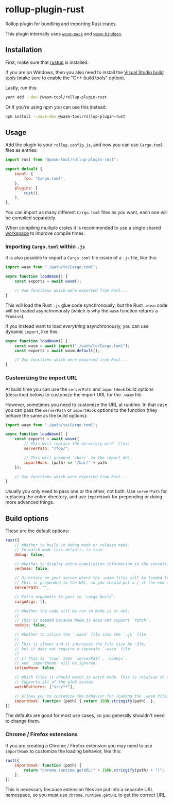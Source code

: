 # rollup-plugin-rust

Rollup plugin for bundling and importing Rust crates.

This plugin internally uses [`wasm-pack`](https://rustwasm.github.io/wasm-pack/) and [`wasm-bindgen`](https://rustwasm.github.io/docs/wasm-bindgen/).

## Installation

First, make sure that [rustup](https://rustup.rs/) is installed.

If you are on Windows, then you also need to install the [Visual Studio build tools](https://visualstudio.microsoft.com/thank-you-downloading-visual-studio/?sku=BuildTools&rel=16) (make sure to enable the "C++ build tools" option).

Lastly, run this:

```sh
yarn add --dev @wasm-tool/rollup-plugin-rust
```

Or if you're using npm you can use this instead:

```sh
npm install --save-dev @wasm-tool/rollup-plugin-rust
```

## Usage

Add the plugin to your `rollup.config.js`, and now you can use `Cargo.toml` files as entries:

```js
import rust from "@wasm-tool/rollup-plugin-rust";

export default {
    input: {
        foo: "Cargo.toml",
    },
    plugins: [
        rust(),
    ],
};
```

You can import as many different `Cargo.toml` files as you want, each one will be compiled separately.

When compiling multiple crates it is recommended to use a single shared [workspace](https://doc.rust-lang.org/cargo/reference/manifest.html#the-workspace-section) to improve compile times.

### Importing `Cargo.toml` within `.js`

It is also possible to import a `Cargo.toml` file inside of a `.js` file, like this:

```js
import wasm from "./path/to/Cargo.toml";

async function loadWasm() {
    const exports = await wasm();

    // Use functions which were exported from Rust...
}
```

This will load the Rust `.js` glue code synchronously, but the Rust `.wasm` code will be loaded asynchronously (which is why the `wasm` function returns a `Promise`).

If you instead want to load *everything* asynchronously, you can use dynamic `import`, like this:

```js
async function loadWasm() {
    const wasm = await import("./path/to/Cargo.toml");
    const exports = await wasm.default();

    // Use functions which were exported from Rust...
}
```

### Customizing the import URL

At build time you can use the `serverPath` and `importHook` build options (described below) to customize the import URL for the `.wasm` file.

However, sometimes you need to customize the URL at runtime. In that case you can pass the `serverPath` or `importHook` options to the function (they behave the same as the build options):

```js
import wasm from "./path/to/Cargo.toml";

async function loadWasm() {
    const exports = await wasm({
        // This will replace the directory with `/foo/`
        serverPath: "/foo/",

        // This will prepend `/bar/` to the import URL.
        importHook: (path) => "/bar/" + path
    });

    // Use functions which were exported from Rust...
}
```

Usually you only need to pass one or the other, not both. Use `serverPath` for replacing the entire directory, and use `importHook` for prepending or doing more advanced things.

## Build options

These are the default options:

```js
rust({
    // Whether to build in debug mode or release mode.
    // In watch mode this defaults to true.
    debug: false,

    // Whether to display extra compilation information in the console.
    verbose: false,

    // Directory on your server where the .wasm files will be loaded from.
    // This is prepended to the URL, so you should put a / at the end of the directory, e.g. "/foo/".
    serverPath: "",

    // Extra arguments to pass to `cargo build`.
    cargoArgs: [],

    // Whether the code will be run in Node.js or not.
    //
    // This is needed because Node.js does not support `fetch`.
    nodejs: false,

    // Whether to inline the `.wasm` file into the `.js` file.
    //
    // This is slower and it increases the file size by ~33%,
    // but it does not require a separate `.wasm` file.
    //
    // If this is `true` then `serverPath`, `nodejs`,
    // and `importHook` will be ignored.
    inlineWasm: false,

    // Which files it should watch in watch mode. This is relative to the crate directory.
    // Supports all of the glob syntax.
    watchPatterns: ["src/**"],

    // Allows you to customize the behavior for loading the .wasm file, this is for advanced users only!
    importHook: function (path) { return JSON.stringify(path); },
})
```

The defaults are good for most use cases, so you generally shouldn't need to change them.

### Chrome / Firefox extensions

If you are creating a Chrome / Firefox extension you may need to use `importHook` to customize the loading behavior, like this:

```js
rust({
    importHook: function (path) {
        return "chrome.runtime.getURL(" + JSON.stringify(path) + ")";
    },
})
```

This is necessary because extension files are put into a separate URL namespace, so you must use `chrome.runtime.getURL` to get the correct URL.
